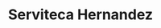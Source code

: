 ---
title: "Serviteca Hernandez"
url: /bogota-d-c/serviteca-hernandez/
shop: reparación de automóviles
---